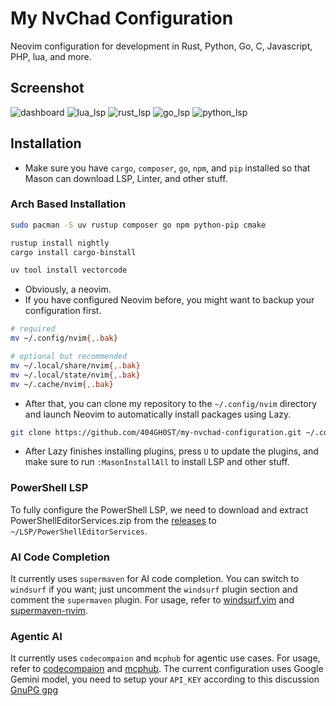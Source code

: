 # My NvChad Configuration
Neovim configuration for development in Rust, Python, Go, C, Javascript, PHP, lua, and more.

## Screenshot
![dashboard](https://i.ibb.co/MPSrkjC/image.png)
![lua_lsp](https://i.ibb.co/cQCdvZ4/image.png)
![rust_lsp](https://i.imgur.com/poZKw5N.png)
![go_lsp](https://i.imgur.com/3nmnXln.png)
![python_lsp](https://i.imgur.com/XJ8g9Ts.png)

## Installation
- Make sure you have `cargo`, `composer`, `go`, `npm`, and `pip` installed so that Mason can download LSP, Linter, and other stuff.
### Arch Based Installation
```bash
sudo pacman -S uv rustup composer go npm python-pip cmake

rustup install nightly
cargo install cargo-binstall

uv tool install vectorcode
```
- Obviously, a neovim.
- If you have configured Neovim before, you might want to backup your configuration first.
```bash
# required
mv ~/.config/nvim{,.bak}

# optional but recommended
mv ~/.local/share/nvim{,.bak}
mv ~/.local/state/nvim{,.bak}
mv ~/.cache/nvim{,.bak}
```
- After that, you can clone my repository to the `~/.config/nvim` directory and launch Neovim to automatically install packages using Lazy.
```bash
git clone https://github.com/404GH0ST/my-nvchad-configuration.git ~/.config/nvim && nvim
```
- After Lazy finishes installing plugins, press `U` to update the plugins, and make sure to run `:MasonInstallAll` to install LSP and other stuff.

### PowerShell LSP
To fully configure the PowerShell LSP, we need to download and extract PowerShellEditorServices.zip from the [releases](https://github.com/PowerShell/PowerShellEditorServices/releases) to `~/LSP/PowerShellEditorServices`.
### AI Code Completion
It currently uses `supermaven` for AI code completion. You can switch to `windsurf` if you want; just uncomment the `windsurf` plugin section and comment the `supermaven` plugin. For usage, refer to [windsurf.vim](https://github.com/Exafunction/windsurf.vim) and [supermaven-nvim](https://github.com/supermaven-inc/supermaven-nvim).

### Agentic AI
It currently uses `codecompaion` and `mcphub` for agentic use cases. For usage, refer to [codecompaion](https://github.com/olimorris/codecompanion.nvim) and [mcphub](https://github.com/ravitemer/mcphub.nvim). The current configuration uses Google Gemini model, you need to setup your `API_KEY` according to this discussion [GnuPG gpg](https://github.com/olimorris/codecompanion.nvim/discussions/601)
